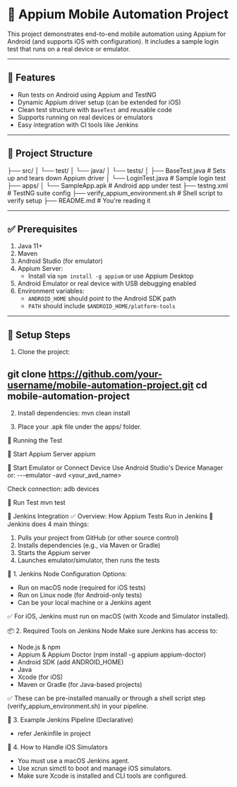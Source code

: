 # 📱 Appium Mobile Automation Project

This project demonstrates end-to-end mobile automation using Appium for Android (and supports iOS with configuration). It includes a sample login test that runs on a real device or emulator.

---

## 🚀 Features

- Run tests on Android using Appium and TestNG
- Dynamic Appium driver setup (can be extended for iOS)
- Clean test structure with `BaseTest` and reusable code
- Supports running on real devices or emulators
- Easy integration with CI tools like Jenkins

---

## 📁 Project Structure
├── src/
│ └── test/
│ └── java/
│ └── tests/
│ ├── BaseTest.java # Sets up and tears down Appium driver
│ └── LoginTest.java # Sample login test
├── apps/
│ └── SampleApp.apk # Android app under test
├── testng.xml # TestNG suite config
├── verify_appium_environment.sh # Shell script to verify setup
├── README.md # You're reading it

---

## ✅ Prerequisites

1. Java 11+
2. Maven
3. Android Studio (for emulator)
4. Appium Server:
    - Install via `npm install -g appium` or use Appium Desktop
5. Android Emulator or real device with USB debugging enabled
6. Environment variables:
    - `ANDROID_HOME` should point to the Android SDK path
    - `PATH` should include `$ANDROID_HOME/platform-tools`

---

## 🔧 Setup Steps

1. Clone the project:

git clone https://github.com/your-username/mobile-automation-project.git
cd mobile-automation-project
---

2. Install dependencies:
   mvn clean install

3. Place your .apk file under the apps/ folder.

🧪 Running the Test

🔹 Start Appium Server
appium

🔹 Start Emulator or Connect Device
Use Android Studio's Device Manager or:
---emulator -avd <your_avd_name>

Check connection:
adb devices

🔹 Run Test
mvn test

🔄 Jenkins Integration
✅ Overview: How Appium Tests Run in Jenkins
🧩 Jenkins does 4 main things:
1. Pulls your project from GitHub (or other source control)
2. Installs dependencies (e.g., via Maven or Gradle)
3. Starts the Appium server
4. Launches emulator/simulator, then runs the tests

🔧 1. Jenkins Node Configuration
Options:
* Run on macOS node (required for iOS tests)
* Run on Linux node (for Android-only tests)
* Can be your local machine or a Jenkins agent

✅ For iOS, Jenkins must run on macOS (with Xcode and Simulator installed).

📦 2. Required Tools on Jenkins Node
Make sure Jenkins has access to:

* Node.js & npm
* Appium & Appium Doctor (npm install -g appium appium-doctor)
* Android SDK (add ANDROID_HOME)
* Java
* Xcode (for iOS)
* Maven or Gradle (for Java-based projects)

✅ These can be pre-installed manually or through a shell script step (verify_appium_environment.sh) in your pipeline.

📁 3. Example Jenkins Pipeline (Declarative)

* refer Jenkinfile in project

📝 4. How to Handle iOS Simulators
* You must use a macOS Jenkins agent.
* Use xcrun simctl to boot and manage iOS simulators.
* Make sure Xcode is installed and CLI tools are configured.